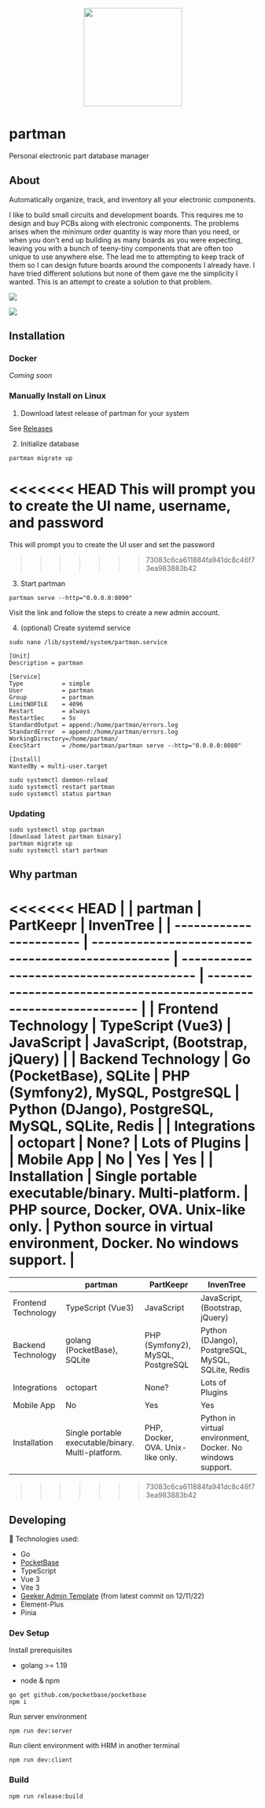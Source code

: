 <p align="center">
  <img src="src/assets/images/logo.png" width="200" />
</p>

# partman

Personal electronic part database manager

## About

Automatically organize, track, and inventory all your electronic components.

I like to build small circuits and development boards. This requires me to design and buy PCBs along with electronic components. The problems arises when the minimum order quantity is way more than you need, or when you don't end up building as many boards as you were expecting, leaving you with a bunch of teeny-tiny components that are often too unique to use anywhere else. The lead me to attempting to keep track of them so I can design future boards around the components I already have. I have tried different solutions but none of them gave me the simplicity I wanted. This is an attempt to create a solution to that problem.

![](doc/Screenshot%202023-02-24%20194626.png)

![](doc/Screenshot%202023-02-25%20232759.png)

## Installation

### Docker

_Coming soon_

### Manually Install on Linux

1. Download latest release of partman for your system

See [Releases](https://github.com/phcreery/partman/releases)

2. Initialize database

```
partman migrate up
```

<<<<<<< HEAD
This will prompt you to create the UI name, username, and password
=======
This will prompt you to create the UI user and set the password
>>>>>>> 73083c6ca611884fa941dc8c46f73ea983883b42

3. Start partman

```
partman serve --http="0.0.0.0:8090"
```

Visit the link and follow the steps to create a new admin account.

4. (optional) Create systemd service

```
sudo nano /lib/systemd/system/partman.service
```

```
[Unit]
Description = partman

[Service]
Type           = simple
User           = partman
Group          = partman
LimitNOFILE    = 4096
Restart        = always
RestartSec     = 5s
StandardOutput = append:/home/partman/errors.log
StandardError  = append:/home/partman/errors.log
WorkingDirectory=/home/partman/
ExecStart      = /home/partman/partman serve --http="0.0.0.0:8080"

[Install]
WantedBy = multi-user.target
```

```
sudo systemctl daemon-reload
sudo systemctl restart partman
sudo systemctl status partman
```

### Updating

```
sudo systemctl stop partman
[download latest partman binary]
partman migrate up
sudo systemctl start partman
```

## Why partman

<<<<<<< HEAD
|                         | partman                                            | PartKeepr                                | InvenTree                                                         |
| ----------------------- | -------------------------------------------------- | ---------------------------------------- | ----------------------------------------------------------------- |
| **Frontend Technology** | TypeScript (Vue3)                                  | JavaScript                               | JavaScript, (Bootstrap, jQuery)                                   |
| **Backend Technology**  | Go (PocketBase), SQLite                            | PHP (Symfony2), MySQL, PostgreSQL        | Python (DJango), PostgreSQL, MySQL, SQLite, Redis                 |
| **Integrations**        | octopart                                           | None?                                    | Lots of Plugins                                                   |
| **Mobile App**          | No                                                 | Yes                                      | Yes                                                               |
| **Installation**        | Single portable executable/binary. Multi-platform. | PHP source, Docker, OVA. Unix-like only. | Python source in virtual environment, Docker. No windows support. |
=======
|                     | partman                                            | PartKeepr                                | InvenTree                                                         |
| ------------------- | -------------------------------------------------- | ---------------------------------------- | ----------------------------------------------------------------- |
| Frontend Technology | TypeScript (Vue3)                                  | JavaScript                               | JavaScript, (Bootstrap, jQuery)                                   |
| Backend Technology  | golang (PocketBase), SQLite                        | PHP (Symfony2), MySQL, PostgreSQL        | Python (DJango), PostgreSQL, MySQL, SQLite, Redis                 |
| Integrations        | octopart                                           | None?                                    | Lots of Plugins                                                   |
| Mobile App          | No                                                 | Yes                                      | Yes                                                               |
| Installation        | Single portable executable/binary. Multi-platform. | PHP, Docker, OVA. Unix-like only.        | Python in virtual environment, Docker. No windows support. |
>>>>>>> 73083c6ca611884fa941dc8c46f73ea983883b42

## Developing

🚀 Technologies used:

- Go
- [PocketBase](https://pocketbase.io/)
- TypeScript
- Vue 3
- Vite 3
- [Geeker Admin Template](https://github.com/HalseySpicy/Geeker-Admin) (from latest commit on 12/11/22)
- Element-Plus
- Pinia

### Dev Setup

Install prerequisites

- golang >= 1.19

- node & npm

```
go get github.com/pocketbase/pocketbase
npm i
```

Run server environment

```
npm run dev:server
```

Run client environment with HRM in another terminal

```
npm run dev:client
```

### Build

```
npm run release:build
```
